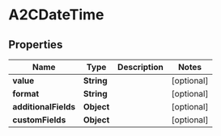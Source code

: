 

# A2CDateTime

## Properties

Name | Type | Description | Notes
------------ | ------------- | ------------- | -------------
**value** | **String** |  |  [optional]
**format** | **String** |  |  [optional]
**additionalFields** | **Object** |  |  [optional]
**customFields** | **Object** |  |  [optional]




